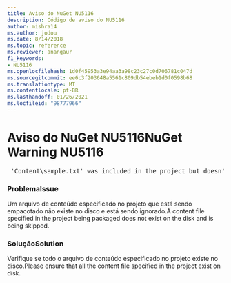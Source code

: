 ```yaml
---
title: Aviso do NuGet NU5116
description: Código de aviso do NU5116
author: mishra14
ms.author: jodou
ms.date: 8/14/2018
ms.topic: reference
ms.reviewer: anangaur
f1_keywords:
- NU5116
ms.openlocfilehash: 1d0f45953a3e94aa3a98c23c27c0d706781c047d
ms.sourcegitcommit: ee6c3f203648a5561c809db54ebeb1d0f0598b68
ms.translationtype: MT
ms.contentlocale: pt-BR
ms.lasthandoff: 01/26/2021
ms.locfileid: "98777966"
---
```

# <a name="nuget-warning-nu5116"></a><span data-ttu-id="556ef-103">Aviso do NuGet NU5116</span><span class="sxs-lookup"><span data-stu-id="556ef-103">NuGet Warning NU5116</span></span>
<pre> 'Content\sample.txt' was included in the project but doesn't exist. Skipping...</pre>

### <a name="issue"></a><span data-ttu-id="556ef-104">Problema</span><span class="sxs-lookup"><span data-stu-id="556ef-104">Issue</span></span>

<span data-ttu-id="556ef-105">Um arquivo de conteúdo especificado no projeto que está sendo empacotado não existe no disco e está sendo ignorado.</span><span class="sxs-lookup"><span data-stu-id="556ef-105">A content file specified in the project being packaged does not exist on the disk and is being skipped.</span></span>


### <a name="solution"></a><span data-ttu-id="556ef-106">Solução</span><span class="sxs-lookup"><span data-stu-id="556ef-106">Solution</span></span>

<span data-ttu-id="556ef-107">Verifique se todo o arquivo de conteúdo especificado no projeto existe no disco.</span><span class="sxs-lookup"><span data-stu-id="556ef-107">Please ensure that all the content file specified in the project exist on disk.</span></span>

